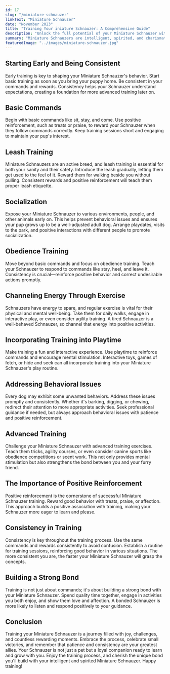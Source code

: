 ```yaml
---
id: 17
slug: "/miniature-schnauzer"
linkText: "Miniature Schnauzer"
date: "November 2023"
title: "Training Your iniature Schnauzer: A Comprehensive Guide"
description: "Unlock the full potential of your Miniature Schnauzer with our comprehensive training guide. Learn obedience, socialization, and build a strong bond. Start training today!"
summary: "Miniature Schnauzers are intelligent, spirited, and charismatic little dogs. Before diving into training, it's crucial to understand the breed's characteristics. These dogs are known for their alertness, loyalty, and playful nature. They thrive on human companionship and are quick learners, making them an ideal candidate for training."
featuredImage: "../images/miniature-schnauzer.jpg"
---
```


## Starting Early and Being Consistent

Early training is key to shaping your Miniature Schnauzer's behavior. Start basic training as soon as you bring your puppy home. Be consistent in your commands and rewards. Consistency helps your Schnauzer understand expectations, creating a foundation for more advanced training later on.

## Basic Commands

Begin with basic commands like sit, stay, and come. Use positive reinforcement, such as treats or praise, to reward your Schnauzer when they follow commands correctly. Keep training sessions short and engaging to maintain your pup's interest.

## Leash Training

Miniature Schnauzers are an active breed, and leash training is essential for both your sanity and their safety. Introduce the leash gradually, letting them get used to the feel of it. Reward them for walking beside you without pulling. Consistent rewards and positive reinforcement will teach them proper leash etiquette.

## Socialization

Expose your Miniature Schnauzer to various environments, people, and other animals early on. This helps prevent behavioral issues and ensures your pup grows up to be a well-adjusted adult dog. Arrange playdates, visits to the park, and positive interactions with different people to promote socialization.

## Obedience Training

Move beyond basic commands and focus on obedience training. Teach your Schnauzer to respond to commands like stay, heel, and leave it. Consistency is crucial—reinforce positive behavior and correct undesirable actions promptly.

## Channeling Energy Through Exercise

Schnauzers have energy to spare, and regular exercise is vital for their physical and mental well-being. Take them for daily walks, engage in interactive play, or even consider agility training. A tired Schnauzer is a well-behaved Schnauzer, so channel that energy into positive activities.

## Incorporating Training into Playtime

Make training a fun and interactive experience. Use playtime to reinforce commands and encourage mental stimulation. Interactive toys, games of fetch, or hide and seek can all incorporate training into your Miniature Schnauzer's play routine.

## Addressing Behavioral Issues

Every dog may exhibit some unwanted behaviors. Address these issues promptly and consistently. Whether it's barking, digging, or chewing, redirect their attention to more appropriate activities. Seek professional guidance if needed, but always approach behavioral issues with patience and positive reinforcement.

## Advanced Training

Challenge your Miniature Schnauzer with advanced training exercises. Teach them tricks, agility courses, or even consider canine sports like obedience competitions or scent work. This not only provides mental stimulation but also strengthens the bond between you and your furry friend.

## The Importance of Positive Reinforcement

Positive reinforcement is the cornerstone of successful Miniature Schnauzer training. Reward good behavior with treats, praise, or affection. This approach builds a positive association with training, making your Schnauzer more eager to learn and please.

## Consistency in Training

Consistency is key throughout the training process. Use the same commands and rewards consistently to avoid confusion. Establish a routine for training sessions, reinforcing good behavior in various situations. The more consistent you are, the faster your Miniature Schnauzer will grasp the concepts.

## Building a Strong Bond

Training is not just about commands; it's about building a strong bond with your Miniature Schnauzer. Spend quality time together, engage in activities you both enjoy, and show them love and affection. A bonded Schnauzer is more likely to listen and respond positively to your guidance.

## Conclusion

Training your Miniature Schnauzer is a journey filled with joy, challenges, and countless rewarding moments. Embrace the process, celebrate small victories, and remember that patience and consistency are your greatest allies. Your Schnauzer is not just a pet but a loyal companion ready to learn and grow with you. Enjoy the training process, and cherish the unique bond you'll build with your intelligent and spirited Miniature Schnauzer. Happy training!
